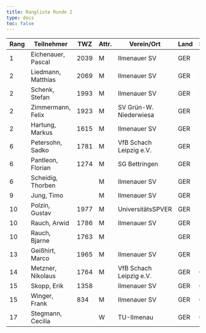 ```yaml
---
title: Rangliste Runde 2
type: docs
toc: false
---
```


| Rang | Teilnehmer           | TWZ  | Attr. | Verein/Ort                | Land | S | R | V | Punkte | Buchh | SoBerg |
|------|-----------------------|------|-------|---------------------------|------|---|---|---|--------|-------|--------|
| 1    | Eichenauer, Pascal    | 2039 | M     | Ilmenauer SV              | GER  | 2 | 0 | 0 | 2.0    | 2.0   | 2.00   |
| 2    | Liedmann, Matthias    | 2069 | M     | Ilmenauer SV              | GER  | 2 | 0 | 0 | 2.0    | 1.0   | 1.00   |
| 2    | Schenk, Stefan        | 1993 | M     | Ilmenauer SV              | GER  | 2 | 0 | 0 | 2.0    | 1.0   | 1.00   |
| 2    | Zimmermann, Felix     | 1923 | M     | SV Grün-W. Niederwiesa    | GER  | 2 | 0 | 0 | 2.0    | 1.0   | 1.00   |
| 2    | Hartung, Markus       | 1615 | M     | Ilmenauer SV              | GER  | 2 | 0 | 0 | 2.0    | 1.0   | 1.00   |
| 6    | Petersohn, Sadko      | 1781 | M     | VfB Schach Leipzig e.V.   | GER  | 1 | 0 | 1 | 1.0    | 3.0   | 1.00   |
| 6    | Pantleon, Florian     | 1274 | M     | SG Bettringen             | GER  | 1 | 0 | 1 | 1.0    | 3.0   | 1.00   |
| 6    | Scheidig, Thorben     |      | M     | Ilmenauer SV              | GER  | 1 | 0 | 1 | 1.0    | 3.0   | 1.00   |
| 9    | Jung, Timo            |      | M     | Ilmenauer SV              | GER  | 1 | 0 | 1 | 1.0    | 2.0   | 1.00   |
| 10   | Polzin, Gustav        | 1977 | M     | UniversitätsSPVER         | GER  | 1 | 0 | 1 | 1.0    | 2.0   | 0.00   |
| 10   | Rauch, Arwid          | 1786 | M     | Ilmenauer SV              | GER  | 1 | 0 | 1 | 1.0    | 2.0   | 0.00   |
| 10   | Rauch, Bjarne         | 1763 | M     |                           | GER  | 1 | 0 | 1 | 1.0    | 2.0   | 0.00   |
| 13   | Geißhirt, Marco       | 1965 | M     | Ilmenauer SV              | GER  | 1 | 0 | 1 | 1.0    | 1.0   | 0.00   |
| 14   | Metzner, Nikolaus     | 1764 | M     | VfB Schach Leipzig e.V.   | GER  | 0 | 0 | 2 | 0.0    | 4.0   | 0.00   |
| 15   | Skopp, Erik           | 1358 |       | Ilmenauer SV              | GER  | 0 | 0 | 2 | 0.0    | 3.0   | 0.00   |
| 15   | Winger, Frank         | 834  | M     | Ilmenauer SV              | GER  | 0 | 0 | 2 | 0.0    | 3.0   | 0.00   |
| 17   | Stegmann, Cecilia     |      | W     | TU-Ilmenau                | GER  | 0 | 0 | 2 | 0.0    | 2.0   | 0.00   |
